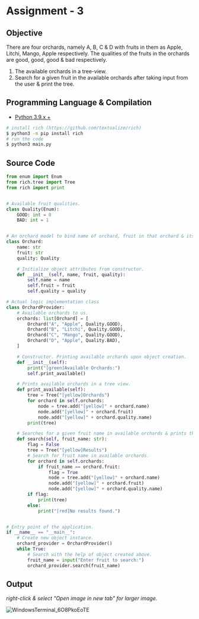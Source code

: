# Assignment - 3

## Objective

There are four orchards, namely A, B, C & D with fruits in them as Apple, Litchi, Mango, Apple respectively. The qualities of the fruits in the orchards are good, good, good & bad respectively.

1. The available orchards in a tree-view.
2. Search for a given fruit in the available orchards after taking input from the user & print the tree.

## Programming Language & Compilation

- [Python 3.9.x +](https://python.org/)

```bash
# install rich (https://github.com/textualize/rich)
$ python3 -m pip install rich
# run the code
$ python3 main.py
```

## Source Code

```py
from enum import Enum
from rich.tree import Tree
from rich import print


# Available fruit qualities.
class Quality(Enum):
    GOOD: int = 0
    BAD: int = 1


# An orchard model to bind name of orchard, fruit in that orchard & its quality together.
class Orchard:
    name: str
    fruit: str
    quality: Quality

    # Initialize object attributes from constructor.
    def __init__(self, name, fruit, quality):
        self.name = name
        self.fruit = fruit
        self.quality = quality

# Actual logic implementation class
class OrchardProvider:
    # Available orchards to us.
    orchards: list[Orchard] = [
        Orchard("A", "Apple", Quality.GOOD),
        Orchard("B", "Litchi", Quality.GOOD),
        Orchard("C", "Mango", Quality.GOOD),
        Orchard("D", "Apple", Quality.BAD),
    ]

    # Constructor. Printing available orchards upon object creation.
    def __init__(self):
        print("[green]Available Orchards:")
        self.print_available()

    # Prints available orchards in a tree view.
    def print_available(self):
        tree = Tree("[yellow]Orchards")
        for orchard in self.orchards:
            node = tree.add("[yellow]" + orchard.name)
            node.add("[yellow]" + orchard.fruit)
            node.add("[yellow]" + orchard.quality.name)
        print(tree)

    # Searches for a given fruit name in available orchards & prints the tree view.
    def search(self, fruit_name: str):
        flag = False
        tree = Tree("[yellow]Results")
        # Search for fruit name in available orchards.
        for orchard in self.orchards:
            if fruit_name == orchard.fruit:
                flag = True
                node = tree.add("[yellow]" + orchard.name)
                node.add("[yellow]" + orchard.fruit)
                node.add("[yellow]" + orchard.quality.name)
        if flag:
            print(tree)
        else:
            print("[red]No results found.")


# Entry point of the application.
if __name__ == "__main__":
    # Create new object instance.
    orchard_provider = OrchardProvider()
    while True:
        # Search with the help of object created above.
        fruit_name = input("Enter fruit to search:")
        orchard_provider.search(fruit_name)

```

## Output

_right-click & select "Open image in new tab" for larger image._

![WindowsTerminal_6O8PkoEoTE](https://user-images.githubusercontent.com/28951144/173110695-cc975ace-8cea-4aeb-8b2b-0c8cf9981bc9.png)
